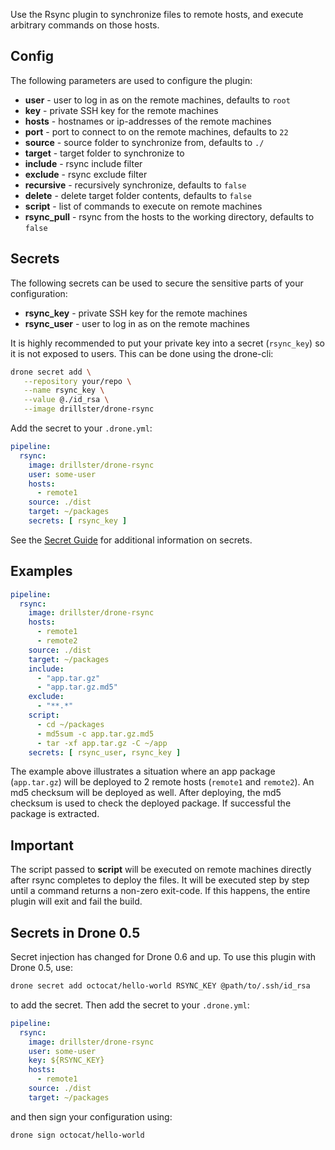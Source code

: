 Use the Rsync plugin to synchronize files to remote hosts, and execute arbitrary commands on those hosts.

## Config
The following parameters are used to configure the plugin:
- **user** - user to log in as on the remote machines, defaults to `root`
- **key** - private SSH key for the remote machines
- **hosts** - hostnames or ip-addresses of the remote machines
- **port** - port to connect to on the remote machines, defaults to `22`
- **source** - source folder to synchronize from, defaults to `./`
- **target** - target folder to synchronize to
- **include** - rsync include filter
- **exclude** - rsync exclude filter
- **recursive** - recursively synchronize, defaults to `false`
- **delete** - delete target folder contents, defaults to `false`
- **script** - list of commands to execute on remote machines
- **rsync_pull** - rsync from the hosts to the working directory, defaults to `false`

## Secrets
The following secrets can be used to secure the sensitive parts of your configuration:
- **rsync_key** - private SSH key for the remote machines
- **rsync_user** - user to log in as on the remote machines

It is highly recommended to put your private key into a secret (`rsync_key`) so it is not exposed to users. This can be done using the drone-cli:

```sh
drone secret add \
   --repository your/repo \
   --name rsync_key \
   --value @./id_rsa \
   --image drillster/drone-rsync
```

Add the secret to your `.drone.yml`:
```yaml
pipeline:
  rsync:
    image: drillster/drone-rsync
    user: some-user
    hosts:
      - remote1
    source: ./dist
    target: ~/packages
    secrets: [ rsync_key ]
```

See the [Secret Guide](http://docs.drone.io/manage-secrets/) for additional information on secrets.

## Examples
```yaml
pipeline:
  rsync:
    image: drillster/drone-rsync
    hosts:
      - remote1
      - remote2
    source: ./dist
    target: ~/packages
    include:
      - "app.tar.gz"
      - "app.tar.gz.md5"
    exclude:
      - "**.*"
    script:
      - cd ~/packages
      - md5sum -c app.tar.gz.md5
      - tar -xf app.tar.gz -C ~/app
    secrets: [ rsync_user, rsync_key ]
```

The example above illustrates a situation where an app package (`app.tar.gz`) will be deployed to 2 remote hosts (`remote1` and `remote2`). An md5 checksum will be deployed as well. After deploying, the md5 checksum is used to check the deployed package. If successful the package is extracted.

## Important
The script passed to **script** will be executed on remote machines directly after rsync completes to deploy the files. It will be executed step by step until a command returns a non-zero exit-code. If this happens, the entire plugin will exit and fail the build.

## Secrets in Drone 0.5

Secret injection has changed for Drone 0.6 and up. To use this plugin with Drone 0.5, use:

```sh
drone secret add octocat/hello-world RSYNC_KEY @path/to/.ssh/id_rsa
```

to add the secret. Then add the secret to your `.drone.yml`:

```yaml
pipeline:
  rsync:
    image: drillster/drone-rsync
    user: some-user
    key: ${RSYNC_KEY}
    hosts:
      - remote1
    source: ./dist
    target: ~/packages
```

and then sign your configuration using:

```sh
drone sign octocat/hello-world
```
